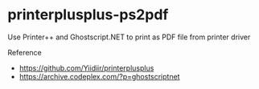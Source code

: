 # printerplusplus-ps2pdf
Use Printer++ and Ghostscript.NET to print as PDF file from printer driver 

Reference
- https://github.com/Yiidiir/printerplusplus
- https://archive.codeplex.com/?p=ghostscriptnet
